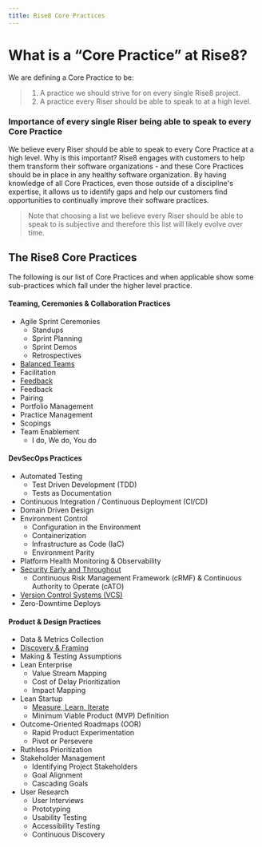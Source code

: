 ```yaml
---
title: Rise8 Core Practices
---
```


# What is a “Core Practice” at Rise8?
We are defining a Core Practice to be:
> 1. A practice we should strive for on every single Rise8 project. <br>
> 1. A practice every Riser should be able to speak to at a high level.

### Importance of every single Riser being able to speak to every Core Practice
We believe every Riser should be able to speak to every Core Practice at a high level. Why is this important? Rise8 engages with customers to help them transform their software organizations - and these Core Practices should be in place in any healthy software organization. By having knowledge of all Core Practices, even those outside of a discipline's expertise, it allows us to identify gaps and help our customers find opportunities to continually improve their software practices.
> Note that choosing a list we believe every Riser should be able to speak to is subjective and therefore this list will likely evolve over time.

## The Rise8 Core Practices
The following is our list of Core Practices and when applicable show some sub-practices which fall under the higher level practice.

#### Teaming, Ceremonies & Collaboration Practices
* Agile Sprint Ceremonies
    * Standups
    * Sprint Planning
    * Sprint Demos
    * Retrospectives
* [Balanced Teams](../balanced-team)
* Facilitation
* [Feedback](../feedback)
* Feedback
* Pairing
* Portfolio Management
* Practice Management
* Scopings
* Team Enablement
    * I do, We do, You do

#### DevSecOps Practices
* Automated Testing
    * Test Driven Development (TDD)
    * Tests as Documentation
* Continuous Integration / Continuous Deployment (CI/CD)
* Domain Driven Design
* Environment Control
    * Configuration in the Environment
    * Containerization
    * Infrastructure as Code (IaC)
    * Environment Parity
* Platform Health Monitoring & Observability
* [Security Early and Throughout](../security-early-and-throughout)
    * Continuous Risk Management Framework (cRMF) & Continuous Authority to Operate (cATO)
* [Version Control Systems (VCS)](../version-control-systems)
* Zero-Downtime Deploys

#### Product & Design Practices
* Data & Metrics Collection
* [Discovery & Framing](../discovery-and-framing)
* Making & Testing Assumptions
* Lean Enterprise
    * Value Stream Mapping
    * Cost of Delay Prioritization
    * Impact Mapping
* Lean Startup
    * [Measure, Learn, Iterate](../measure-learn-iterate)
    * Minimum Viable Product (MVP) Definition
* Outcome-Oriented Roadmaps (OOR)
    * Rapid Product Experimentation
    * Pivot or Persevere
* Ruthless Prioritization
* Stakeholder Management
    * Identifying Project Stakeholders
    * Goal Alignment
    * Cascading Goals
* User Research
    * User Interviews
    * Prototyping
    * Usability Testing
    * Accessibility Testing
    * Continuous Discovery
